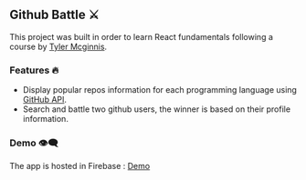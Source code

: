 ## Github Battle ⚔

This project was built in order to learn React fundamentals following a course by [Tyler Mcginnis](https://github.com/tylermcginnis).

### Features 🔥

- Display popular repos information for each programming language using [GitHub API](https://developer.github.com/v4/).
- Search and battle two github users, the winner is based on their profile information.

### Demo 👁‍🗨

The app is hosted in Firebase : [Demo](https://github-battle-9e164.web.app/)